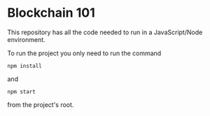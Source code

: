 # Blockchain 101

This repository has all the code needed to run in a JavaScript/Node environment. 

To run the project you only need to run the command

```
npm install
```
and

```
npm start
```

from the project's root.
